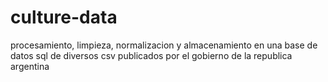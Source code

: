 # culture-data
procesamiento, limpieza, normalizacion y almacenamiento en una base de datos sql de diversos csv publicados por el gobierno de la republica argentina
